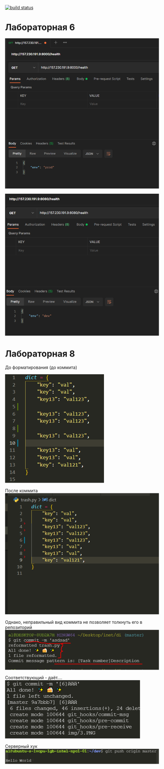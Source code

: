 [![build status](https://github.com/parkhomenko-alexander/inttech.lab6-7-8/actions/workflows/ci-cd.yml/badge.svg)](https://github.com/parkhomenko-alexander/inttech.lab6-7-8/actions/workflows/ci-cd.yml)

# Лабораторная 6
![](img/1.PNG)


![](img/2.PNG)

# Лабораторная 8
До форматирования (до коммита)

![](img/3.PNG)

После коммита
![](img/4.PNG)

Однако, неправильный вид коммита не позволяет толкнуть его в репозиторий
![](img/5.PNG)

Соответствующий - даёт....
![](img/6.PNG)

Серверный хук
![](img/7.PNG)